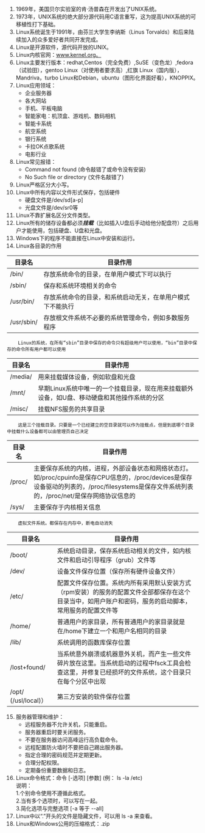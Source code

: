 1. 1969年，美国贝尔实验室的肯·汤普森在开发出了UNIX系统。  
2. 1973年，UNIX系统的绝大部分源代码用C语言重写，这为提高UNIX系统的可移植性打下基础。 
3. Linux系统诞生于1991年，由芬兰大学生李纳斯（Linus Torvalds）和后来陆续加入的众多爱好者共同开发完成。 
4. Linux是开源软件，源代码开放的UNIX。 
5. Linux内核官网：www.kernel.org。 
6. Linux主要发行版本：redhat,Centos（完全免费）,SuSE（变色龙）,fedora（试验田），gentoo Linux（对使用者要求高）,红旗 Linux（国内版），Mandriva，turbo Linux和Debian，ubuntu（图形化界面好看），KNOPPIX。  
7. Linux应用领域：
    * 企业服务器    
    * 各大网站  
    * 手机、平板电脑  
    * 智能家电：机顶盒、游戏机、数码相机  
    * 智能卡系统  
    * 航空系统  
    * 银行系统  
    * 卡拉OK点歌系统  
    * 电影行业  
8. Linux常见报错：  
    * Command not found (命令敲错了或命令没有安装)  
    * No Such file or directory (文件名敲错了)  
9. Linux严格区分大小写。  
10. Linux中所有内容以文件形式保存，包括硬件  
    * 硬盘文件是/dev/sd[a-p]
    * 光盘文件是/dev/sr0等  
11. Linux不靠扩展名区分文件类型。  
12. Linux所有的储存设备都必须***挂载***（比如插入U盘后手动给他分配盘符）之后用户才能使用，包括硬盘、U盘和光盘。  
13. Windows下的程序不能直接在Linux中安装和运行。  
14. Linux各目录的作用  

|目录名|目录作用|  
|---|---|
|/bin/|存放系统命令的目录，在单用户模式下可以执行|
|/sbin/|保存和系统环境相关的命令|
|/usr/bin/|存放系统命令的目录，和系统启动无关，在单用户模式下不能执行|
|/usr/sbin/|存放根文件系统不必要的系统管理命令，例如多数服务程序|  

        Linux的系统，在所有“sbin”目录中保存的命令只有超级用户可以使用，“bin”目录中保存的命令所有用户都可以使用
  
|目录名|目录作用|  
|---|---|
|/media/|用来挂载媒体设备，例如软盘和光盘|
|/mnt/|早期Linux系统中唯一的一个挂载目录，现在用来挂载额外设备，如U盘、移动硬盘和其他操作系统的分区|
|/misc/|挂载NFS服务的共享目录|

        这是三个挂载目录。只要是一个已经建立的空目录就可以作为挂载点，但是到底哪个目录中挂载什么设备都可以由管理员自己决定  

|目录名|目录作用|  
|---|---|
|/proc/|主要保存系统的内核，进程，外部设备状态和网络状态灯。如/proc/cpuinfo是保存CPU信息的，/proc/devices是保存设备驱动的列表的，/proc/filesystems是保存文件系统列表的，/proc/net/是保存网络协议信息的|
|/sys/|主要保存于内核相关信息|

        虚拟文件系统。都保存在内存中，断电自动消失  

|目录名|目录作用|  
|---|---|
|/boot/|系统启动目录，保存系统启动相关的文件，如内核文件和启动引导程序（grub）文件等|
|/dev/|设备文件保存位置（保存所有硬件设备文件）|
|/etc/|配置文件保存位置。系统内所有采用默认安装方式（rpm安装）的服务的配置文件全部都保存在这个目录当中，如用户账户和密码，服务的启动脚本，常用服务的配置文件等|
|/home/|普通用户的家目录，所有普通用户的家目录就是在/home下建立一个和用户名相同的目录|
|/lib/|系统调用的函数库保存位置|
|/lost+found/|当系统意外崩溃或机器意外关机，而产生一些文件碎片放在这里。当系统启动的过程中fsck工具会检查这里，并修复已经损坏的文件系统，这个目录只在每个分区中出现|
|/opt/ (/usl/local)）|第三方安装的软件保存位置|  
15. 服务器管理和维护：  
    * 远程服务器不允许关机，只能重启。
    * 服务器重启时要关闭服务。  
    * 不要在服务器访问高峰运行高负载命令。  
    * 远程配置防火墙时不要把自己踢出服务器。  
    * 指定合理的密码规范并定期更新。  
    * 合理分配权限。  
    * 定期备份重要数据和日志。  
16. Linux命令格式：命令 [-选项] [参数] (例： ls -la /etc)  
说明：  
1.个别命令使用不遵循此格式。  
2.当有多个选项时，可以写在一起。  
3.简化选项与完整选项 [-a 等于 --all]  
17. Linux中以“.”开头的文件是隐藏文件，可以用 ls -a 来查看。
18. Linux和Windows公用的压缩格式：.zip